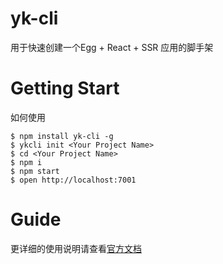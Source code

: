 # yk-cli

用于快速创建一个Egg + React + SSR 应用的脚手架

# Getting Start

如何使用

```
$ npm install yk-cli -g
$ ykcli init <Your Project Name>
$ cd <Your Project Name>
$ npm i
$ npm start
$ open http://localhost:7001
```

# Guide

更详细的使用说明请查看[官方文档](http://ykfe.net)